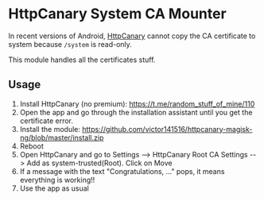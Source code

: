 # HttpCanary System CA Mounter

In recent versions of Android, [HttpCanary](https://play.google.com/store/apps/details?id=com.guoshi.httpcanary&hl=es) cannot copy the CA certificate to system because `/system` is read-only. 

This module handles all the certificates stuff.

## Usage

1. Install HttpCanary (no premium): https://t.me/random_stuff_of_mine/110
2. Open the app and go through the installation assistant until you get the certificate error.
3. Install the module: https://github.com/victor141516/httpcanary-magisk-ng/blob/master/install.zip
4. Reboot
5. Open HttpCanary and go to Settings --> HttpCanary Root CA Settings --> Add as system-trusted(Root). Click on Move
6. If a message with the text "Congratulations, ..." pops, it means everything is working!!
7. Use the app as usual
